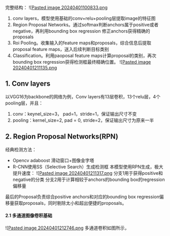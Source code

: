完整结构：
![[Pasted image 20240401100833.png](attach/Pasted%20image%2020240401100833.png)
1. conv layers，模型使用基础的conv+relu+pooling层提取image的特征图
2. Region Proposal Networks。通过softmax判断anchors属于positive或者negative，再利用bounding box regression 修正anchors获得精确的proposals
3. Roi Pooling。收集输入的feature maps和proposals，综合信息后提取proposal feature maps，送入后续判断目标类别
4. Classification。利用paoposal feature maps计算proposal的类别，再次bounding box regression获得检测框最终精确位置。
![[Pasted image 20240401211135.png](attach/Pasted%20image%2020240401211135.png)

## 1. Conv layers
以VGG16为backbone的网络为例，Conv layers有13层卷积，13个relu层，4个pooling层，并且：
1. conv：keynel_size=3， pad=1，stride=1，保证输出尺寸不变
2. pooling：kernel_size=2, pad = 0, stride=2，保证输出尺寸为原来一半

## 2. Region Proposal Networks(RPN)
经典检测方法：
+ Opencv adaboost 滑动窗口+图像金字塔
+ R-CNN使用SS（Selective Search）生成检测框
本模型使用RPN生成，极大提升速度：
![[Pasted image 20240401211317.png](attach/Pasted%20image%2020240401211317.png)
分支1用于获得positive和negative的分类
分支2用于计算相较于anchors的bounding box的regression偏移量

最后的Proposal负责综合positive anchors和对应的bounding box regression偏移量获取proposals，同时剔除太小和超出便捷的proposals。

#### 2.1 多通道图像卷积基础
![[Pasted image 20240401212746.png](attach/Pasted%20image%2020240401212746.png)
多通道卷积如图所示，